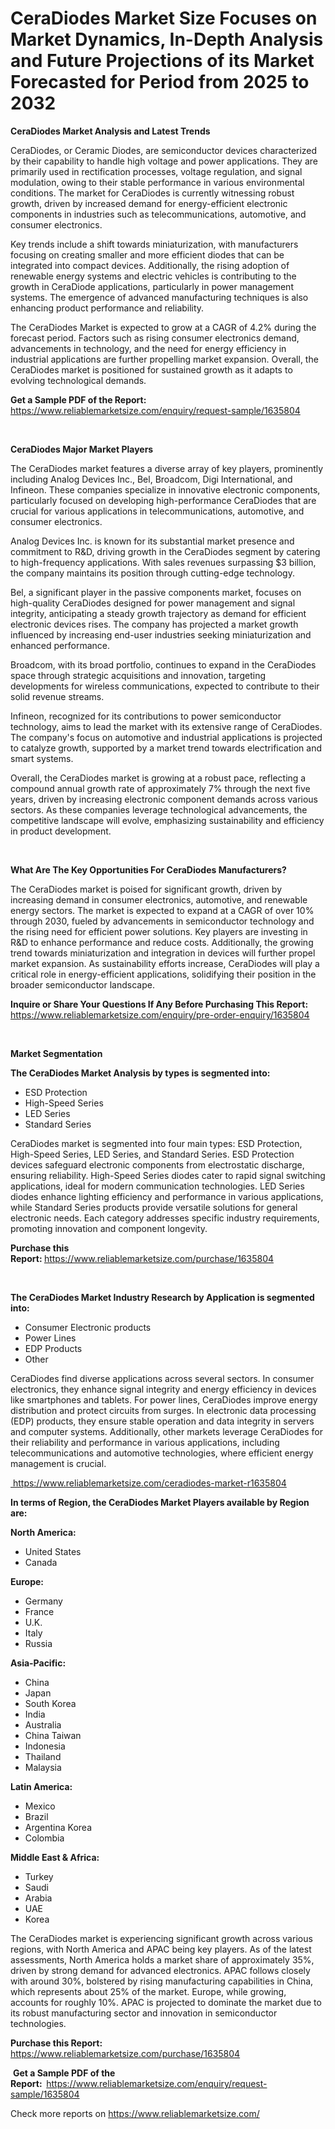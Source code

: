 <p><h1>CeraDiodes Market Size Focuses on Market Dynamics, In-Depth Analysis and Future Projections of its Market Forecasted for Period from 2025 to 2032</h1></p><p><strong>CeraDiodes Market Analysis and Latest Trends</strong></p>
<p><p>CeraDiodes, or Ceramic Diodes, are semiconductor devices characterized by their capability to handle high voltage and power applications. They are primarily used in rectification processes, voltage regulation, and signal modulation, owing to their stable performance in various environmental conditions. The market for CeraDiodes is currently witnessing robust growth, driven by increased demand for energy-efficient electronic components in industries such as telecommunications, automotive, and consumer electronics.</p><p>Key trends include a shift towards miniaturization, with manufacturers focusing on creating smaller and more efficient diodes that can be integrated into compact devices. Additionally, the rising adoption of renewable energy systems and electric vehicles is contributing to the growth in CeraDiode applications, particularly in power management systems. The emergence of advanced manufacturing techniques is also enhancing product performance and reliability.</p><p>The CeraDiodes Market is expected to grow at a CAGR of 4.2% during the forecast period. Factors such as rising consumer electronics demand, advancements in technology, and the need for energy efficiency in industrial applications are further propelling market expansion. Overall, the CeraDiodes market is positioned for sustained growth as it adapts to evolving technological demands.</p></p>
<p><strong>Get a Sample PDF of the Report:&nbsp;</strong> <a href="https://www.reliablemarketsize.com/enquiry/request-sample/1635804?utm_campaign=2289&utm_medium=2&utm_source=Github&utm_content=ia&utm_term=10022025&utm_id=ceradiodes">https://www.reliablemarketsize.com/enquiry/request-sample/1635804</a></p>
<p>&nbsp;</p>
<p><strong>CeraDiodes Major Market Players</strong></p>
<p><p>The CeraDiodes market features a diverse array of key players, prominently including Analog Devices Inc., Bel, Broadcom, Digi International, and Infineon. These companies specialize in innovative electronic components, particularly focused on developing high-performance CeraDiodes that are crucial for various applications in telecommunications, automotive, and consumer electronics.</p><p>Analog Devices Inc. is known for its substantial market presence and commitment to R&D, driving growth in the CeraDiodes segment by catering to high-frequency applications. With sales revenues surpassing $3 billion, the company maintains its position through cutting-edge technology.</p><p>Bel, a significant player in the passive components market, focuses on high-quality CeraDiodes designed for power management and signal integrity, anticipating a steady growth trajectory as demand for efficient electronic devices rises. The company has projected a market growth influenced by increasing end-user industries seeking miniaturization and enhanced performance.</p><p>Broadcom, with its broad portfolio, continues to expand in the CeraDiodes space through strategic acquisitions and innovation, targeting developments for wireless communications, expected to contribute to their solid revenue streams. </p><p>Infineon, recognized for its contributions to power semiconductor technology, aims to lead the market with its extensive range of CeraDiodes. The company's focus on automotive and industrial applications is projected to catalyze growth, supported by a market trend towards electrification and smart systems.</p><p>Overall, the CeraDiodes market is growing at a robust pace, reflecting a compound annual growth rate of approximately 7% through the next five years, driven by increasing electronic component demands across various sectors. As these companies leverage technological advancements, the competitive landscape will evolve, emphasizing sustainability and efficiency in product development.</p></p>
<p>&nbsp;</p>
<p><strong>What Are The Key Opportunities For CeraDiodes Manufacturers?</strong></p>
<p><p>The CeraDiodes market is poised for significant growth, driven by increasing demand in consumer electronics, automotive, and renewable energy sectors. The market is expected to expand at a CAGR of over 10% through 2030, fueled by advancements in semiconductor technology and the rising need for efficient power solutions. Key players are investing in R&D to enhance performance and reduce costs. Additionally, the growing trend towards miniaturization and integration in devices will further propel market expansion. As sustainability efforts increase, CeraDiodes will play a critical role in energy-efficient applications, solidifying their position in the broader semiconductor landscape.</p></p>
<p><strong>Inquire or Share Your Questions If Any Before Purchasing This Report:</strong> <a href="https://www.reliablemarketsize.com/enquiry/pre-order-enquiry/1635804?utm_campaign=2289&utm_medium=2&utm_source=Github&utm_content=ia&utm_term=10022025&utm_id=ceradiodes">https://www.reliablemarketsize.com/enquiry/pre-order-enquiry/1635804</a></p>
<p>&nbsp;</p>
<p><strong>Market Segmentation</strong></p>
<p><strong>The CeraDiodes Market Analysis by types is segmented into:</strong></p>
<p><ul><li>ESD Protection</li><li>High-Speed Series</li><li>LED Series</li><li>Standard Series</li></ul></p>
<p><p>CeraDiodes market is segmented into four main types: ESD Protection, High-Speed Series, LED Series, and Standard Series. ESD Protection devices safeguard electronic components from electrostatic discharge, ensuring reliability. High-Speed Series diodes cater to rapid signal switching applications, ideal for modern communication technologies. LED Series diodes enhance lighting efficiency and performance in various applications, while Standard Series products provide versatile solutions for general electronic needs. Each category addresses specific industry requirements, promoting innovation and component longevity.</p></p>
<p><strong>Purchase this Report:&nbsp;</strong><a href="https://www.reliablemarketsize.com/purchase/1635804?utm_campaign=2289&utm_medium=2&utm_source=Github&utm_content=ia&utm_term=10022025&utm_id=ceradiodes">https://www.reliablemarketsize.com/purchase/1635804</a></p>
<p>&nbsp;</p>
<p><strong>The CeraDiodes Market Industry Research by Application is segmented into:</strong></p>
<p><ul><li>Consumer Electronic products</li><li>Power Lines</li><li>EDP Products</li><li>Other</li></ul></p>
<p><p>CeraDiodes find diverse applications across several sectors. In consumer electronics, they enhance signal integrity and energy efficiency in devices like smartphones and tablets. For power lines, CeraDiodes improve energy distribution and protect circuits from surges. In electronic data processing (EDP) products, they ensure stable operation and data integrity in servers and computer systems. Additionally, other markets leverage CeraDiodes for their reliability and performance in various applications, including telecommunications and automotive technologies, where efficient energy management is crucial.</p></p>
<p><a href="https://www.reliablemarketsize.com/ceradiodes-market-r1635804?utm_campaign=2289&utm_medium=2&utm_source=Github&utm_content=ia&utm_term=10022025&utm_id=ceradiodes">&nbsp;https://www.reliablemarketsize.com/ceradiodes-market-r1635804</a></p>
<p><strong>In terms of Region, the CeraDiodes Market Players available by Region are:</strong></p>
<p>
    <p> <strong> North America: </strong>
        <ul>
            <li>United States</li>
            <li>Canada</li>
        </ul>
        </p> 
    <p> <strong> Europe: </strong>
        <ul>
            <li>Germany</li>
            <li>France</li>
            <li>U.K.</li>
            <li>Italy</li>
            <li>Russia</li>
        </ul>
        </p> 
    <p> <strong> Asia-Pacific: </strong>
        <ul>
            <li>China</li>
            <li>Japan</li>
            <li>South Korea</li>
            <li>India</li>
            <li>Australia</li>
            <li>China Taiwan</li>
            <li>Indonesia</li>
            <li>Thailand</li>
            <li>Malaysia</li>
        </ul>
        </p> 
    <p> <strong> Latin America: </strong>
        <ul>
            <li>Mexico</li>
            <li>Brazil</li>
            <li>Argentina Korea</li>
            <li>Colombia</li>
        </ul>
        </p> 
    <p> <strong> Middle East & Africa: </strong>
        <ul>
            <li>Turkey</li>
            <li>Saudi</li>
            <li>Arabia</li>
            <li>UAE</li>
            <li>Korea</li>
        </ul>
    </p>
    </p>
<p><p>The CeraDiodes market is experiencing significant growth across various regions, with North America and APAC being key players. As of the latest assessments, North America holds a market share of approximately 35%, driven by strong demand for advanced electronics. APAC follows closely with around 30%, bolstered by rising manufacturing capabilities in China, which represents about 25% of the market. Europe, while growing, accounts for roughly 10%. APAC is projected to dominate the market due to its robust manufacturing sector and innovation in semiconductor technologies.</p></p>
<p><strong>Purchase this Report: </strong><a href="https://www.reliablemarketsize.com/purchase/1635804?utm_campaign=2289&utm_medium=2&utm_source=Github&utm_content=ia&utm_term=10022025&utm_id=ceradiodes">https://www.reliablemarketsize.com/purchase/1635804</a></p>
<p>&nbsp;<strong>Get a Sample PDF of the Report:&nbsp;&nbsp;</strong><a href="https://www.reliablemarketsize.com/enquiry/request-sample/1635804?utm_campaign=2289&utm_medium=2&utm_source=Github&utm_content=ia&utm_term=10022025&utm_id=ceradiodes">https://www.reliablemarketsize.com/enquiry/request-sample/1635804</a></p>
<p><strong></strong></p>
<p>Check more reports on <a href="https://www.reliablemarketsize.com/?utm_campaign=2289&utm_medium=2&utm_source=Github&utm_content=ia&utm_term=10022025&utm_id=ceradiodes">https://www.reliablemarketsize.com/</a></p>